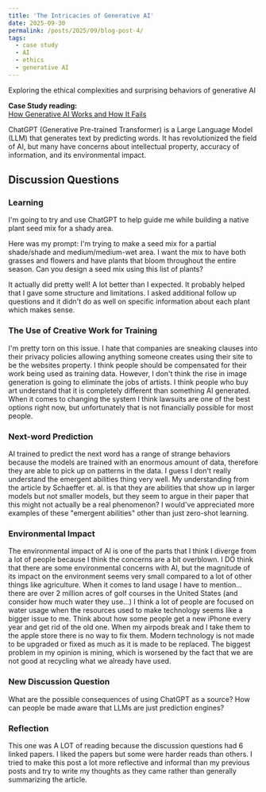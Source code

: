 ```yaml
---
title: 'The Intricacies of Generative AI'
date: 2025-09-30
permalink: /posts/2025/09/blog-post-4/
tags:
  - case study
  - AI
  - ethics
  - generative AI
---
```


Exploring the ethical complexities and surprising behaviors of generative AI

**Case Study reading:**  
[How Generative AI Works and How It Fails](https://mit-serc.pubpub.org/pub/f3o5mpn6/release/1?readingCollection=3a6c54f1)


ChatGPT (Generative Pre-trained Transformer) is a Large Language Model (LLM) that generates text by predicting words. It has revolutionized the field of AI, but many have concerns about intellectual property, accuracy of information, and its environmental impact.  

Discussion Questions
---
### Learning
I'm going to try and use ChatGPT to help guide me while building a native plant seed mix for a shady area. 

Here was my prompt:
I'm trying to make a seed mix for a partial shade/shade and medium/medium-wet area. I want the mix to have both grasses and flowers and have plants that bloom throughout the entire season. Can you design a seed mix using this list of plants?

It actually did pretty well! A lot better than I expected. It probably helped that I gave some structure and limitations. I asked additional follow up questions and it didn't do as well on specific information about each plant which makes sense. 

### The Use of Creative Work for Training
I'm pretty torn on this issue. I hate that companies are sneaking clauses into their privacy policies allowing anything someone creates using their site to be the websites property. I think people should be compensated for their work being used as training data. However, I don't think the rise in image generation is going to eliminate the jobs of artists. I think people who buy art understand that it is completely different than something AI generated. When it comes to changing the system I think lawsuits are one of the best options right now, but unfortunately that is not financially possible for most people.  

### Next-word Prediction
AI trained to predict the next word has a range of strange behaviors because the models are trained with an enormous amount of data, therefore they are able to pick up on patterns in the data. I guess I don't really understand the emergent abilities thing very well. My understanding from the article by Schaeffer et. al. is that they are abilities that show up in larger models but not smaller models, but they seem to argue in their paper that this might not actually be a real phenomenon? I would've appreciated more examples of these "emergent abilities" other than just zero-shot learning. 

### Environmental Impact
The environmental impact of AI is one of the parts that I think I diverge from a lot of people because I think the concerns are a bit overblown. I DO think that there are some environmental concerns with AI, but the magnitude of its impact on the environment seems very small compared to a lot of other things like agriculture. When it comes to land usage I have to mention... there are over 2 million acres of golf courses in the United States (and consider how much water they use...) I think a lot of people are focused on water usage when the resources used to make technology seems like a bigger issue to me. Think about how some people get a new iPhone every year and get rid of the old one. When my airpods break and I take them to the apple store there is no way to fix them. Modern technology is not made to be upgraded or fixed as much as it is made to be replaced. The biggest problem in my opinion is mining, which is worsened by the fact that we are not good at recycling what we already have used. 

### New Discussion Question
What are the possible consequences of using ChatGPT as a source? How can people be made aware that LLMs are just prediction engines?


### Reflection
This one was A LOT of reading because the discussion questions had 6 linked papers. I liked the papers but some were harder reads than others. I tried to make this post a lot more reflective and informal than my previous posts and try to write my thoughts as they came rather than generally summarizing the article. 
